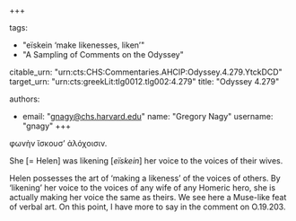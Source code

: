 +++

tags:
- "eïskein ‘make likenesses, liken’"
- "A Sampling of Comments on the Odyssey"

citable_urn: "urn:cts:CHS:Commentaries.AHCIP:Odyssey.4.279.YtckDCD"
target_urn: "urn:cts:greekLit:tlg0012.tlg002:4.279"
title: "Odyssey 4.279"

authors:
- email: "gnagy@chs.harvard.edu"
  name: "Gregory Nagy"
  username: "gnagy"
+++

<p>φωνὴν ἴσκουσ’ ἀλόχοισιν.</p><p>She [= Helen] was likening [<em>eïskein</em>] her voice to the voices of their wives.</p><p>Helen possesses the art of ‘making a likeness’ of the voices of others. By ‘likening’ her voice to the voices of any wife of any Homeric hero, she is actually making her voice the same as theirs. We see here a Muse-like feat of verbal art. On this point, I have more to say in the comment on O.19.203. </p>